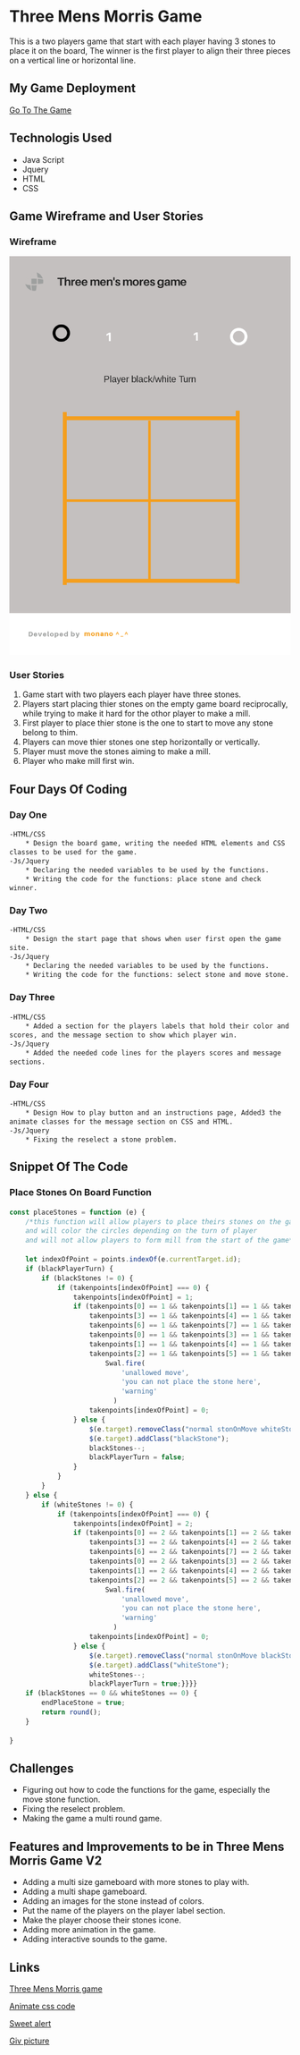 <!-- heading section -->
# Three Mens Morris Game

This is a two players game that start with each player having 3 stones to place it on the board,
The winner is the first player to align their three pieces on a vertical line or horizontal line.

## My Game Deployment
[Go To The Game ](https://monano.github.io/Project-1/)
<!-- unorder list -->
## Technologis Used
* Java Script
* Jquery
* HTML
* CSS

## Game Wireframe and User Stories
<!-- images -->
### Wireframe
![Game Wireframe](images/Game-Wireframe.png)

### User Stories
1. Game start with two players each player have three stones.
2. Players start placing thier stones on the empty game board reciprocally, while trying to make it hard for the othor player to make a mill.
3. First player to place thier stone is the one to start to move any stone belong to thim.
4. Players can move thier stones one step horizontally or vertically.
5. Player must move the stones aiming to make a mill.
6. Player who make mill first win.

## Four Days Of Coding
### Day One
    -HTML/CSS
        * Design the board game, writing the needed HTML elements and CSS classes to be used for the game.
    -Js/Jquery
        * Declaring the needed variables to be used by the functions.
        * Writing the code for the functions: place stone and check winner.
### Day Two
    -HTML/CSS
        * Design the start page that shows when user first open the game site.
    -Js/Jquery
        * Declaring the needed variables to be used by the functions.
        * Writing the code for the functions: select stone and move stone.
### Day Three
    -HTML/CSS
        * Added a section for the players labels that hold their color and scores, and the message section to show which player win.
    -Js/Jquery
        * Added the needed code lines for the players scores and message sections.
### Day Four <last day>
    -HTML/CSS
        * Design How to play button and an instructions page, Added3 the animate classes for the message section on CSS and HTML.
    -Js/Jquery
        * Fixing the reselect a stone problem.
<!-- order list -->
<!-- 
1. JS
2. Jquery
3. Html/Css 
-->


<!-- sperator line -->
<!-- --- -->

## Snippet Of The Code
### Place Stones On Board Function
```js
const placeStones = function (e) {
    /*this function will allow players to place theirs stones on the gameboard
    and will color the circles depending on the turn of player
    and will not allow players to form mill from the start of the game*/
    
    let indexOfPoint = points.indexOf(e.currentTarget.id);
    if (blackPlayerTurn) {
        if (blackStones != 0) {
            if (takenpoints[indexOfPoint] === 0) {
                takenpoints[indexOfPoint] = 1;
                if (takenpoints[0] == 1 && takenpoints[1] == 1 && takenpoints[2] == 1 ||
                    takenpoints[3] == 1 && takenpoints[4] == 1 && takenpoints[5] == 1 ||
                    takenpoints[6] == 1 && takenpoints[7] == 1 && takenpoints[8] == 1 ||
                    takenpoints[0] == 1 && takenpoints[3] == 1 && takenpoints[6] == 1 ||
                    takenpoints[1] == 1 && takenpoints[4] == 1 && takenpoints[7] == 1 ||
                    takenpoints[2] == 1 && takenpoints[5] == 1 && takenpoints[8] == 1) {
                        Swal.fire(
                            'unallowed move',
                            'you can not place the stone here',
                            'warning'
                          )
                    takenpoints[indexOfPoint] = 0;
                } else {
                    $(e.target).removeClass("normal stonOnMove whiteStone");
                    $(e.target).addClass("blackStone");
                    blackStones--;
                    blackPlayerTurn = false;
                }
            }
        }
    } else {
        if (whiteStones != 0) {
            if (takenpoints[indexOfPoint] === 0) {
                takenpoints[indexOfPoint] = 2;
                if (takenpoints[0] == 2 && takenpoints[1] == 2 && takenpoints[2] == 2 ||
                    takenpoints[3] == 2 && takenpoints[4] == 2 && takenpoints[5] == 2 ||
                    takenpoints[6] == 2 && takenpoints[7] == 2 && takenpoints[8] == 2 ||
                    takenpoints[0] == 2 && takenpoints[3] == 2 && takenpoints[6] == 2 ||
                    takenpoints[1] == 2 && takenpoints[4] == 2 && takenpoints[7] == 2 ||
                    takenpoints[2] == 2 && takenpoints[5] == 2 && takenpoints[8] == 2) {
                        Swal.fire(
                            'unallowed move',
                            'you can not place the stone here',
                            'warning'
                          )
                    takenpoints[indexOfPoint] = 0;
                } else {
                    $(e.target).removeClass("normal stonOnMove blackStone");
                    $(e.target).addClass("whiteStone");
                    whiteStones--;
                    blackPlayerTurn = true;}}}}
    if (blackStones == 0 && whiteStones == 0) {
        endPlaceStone = true;
        return round();
    }

}
```

## Challenges 
* Figuring out how to code the functions for the game, especially the move stone function.
* Fixing the reselect problem.
* Making the game a multi round game.

## Features and Improvements to be in Three Mens Morris Game V2 
* Adding a multi size gameboard with more stones to play with.
* Adding a multi shape gameboard.
* Adding an images for the stone instead of colors.
* Put the name of the players on the player label section.
* Make the player choose their stones icone.
* Adding more animation in the game.
* Adding interactive sounds to the game.



## Links
<!-- links -->
[Three Mens Morris game](https://en.wikipedia.org/wiki/Three_men%27s_morris)

[Animate css code](https://tobiasahlin.com/moving-letters/#6)

[Sweet alert](https://sweetalert2.github.io/)

[Giv picture](https://gfycat.com/mealyfixedaffenpinscher)